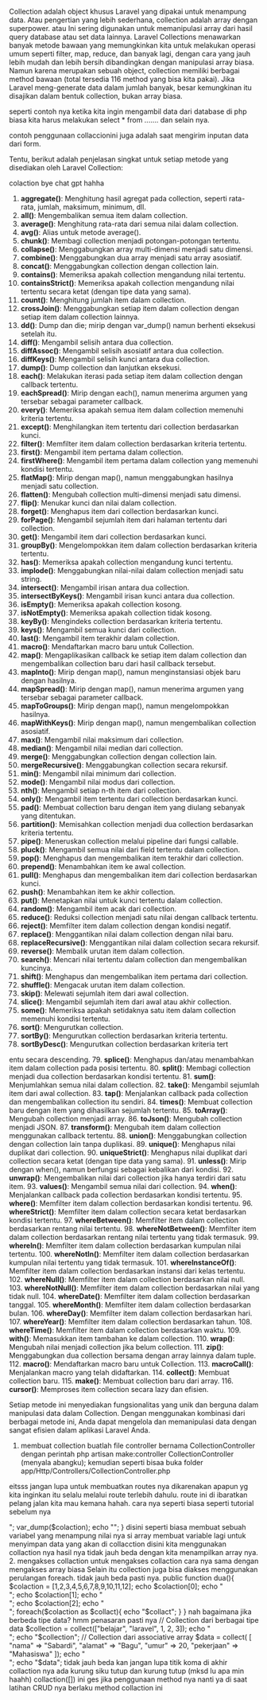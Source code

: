 Collection adalah object khusus Laravel yang dipakai untuk menampung data. Atau pengertian
yang lebih sederhana, collection adalah array dengan superpower. atau  Ini sering digunakan untuk memanipulasi array dari hasil query database atau set data lainnya. Laravel Collections menawarkan banyak metode bawaan yang memungkinkan kita untuk melakukan operasi umum seperti filter, map, reduce, dan banyak lagi, dengan cara yang jauh lebih mudah dan lebih bersih dibandingkan dengan manipulasi array biasa.
Namun karena merupakan sebuah object, collection
memiliki berbagai method bawaan (total tersedia 116 method yang bisa kita pakai). Jika Laravel
meng-generate data dalam jumlah banyak, besar kemungkinan itu disajikan dalam bentuk
collection, bukan array biasa. 

seperti contoh nya ketika kita ingin mengambil data dari database  di php biasa kita harus melakukan select * from ....... dan selain nya.

contoh penggunaan collaccionini juga adalah saat mengirim inputan data dari form. 

Tentu, berikut adalah penjelasan singkat untuk setiap metode yang disediakan oleh Laravel Collection:

colaction bye chat gpt hahha 
1. **aggregate()**: Menghitung hasil agregat pada collection, seperti rata-rata, jumlah, maksimum, minimum, dll.
2. **all()**: Mengembalikan semua item dalam collection.
3. **average()**: Menghitung rata-rata dari semua nilai dalam collection.
4. **avg()**: Alias untuk metode average().
5. **chunk()**: Membagi collection menjadi potongan-potongan tertentu.
6. **collapse()**: Menggabungkan array multi-dimensi menjadi satu dimensi.
7. **combine()**: Menggabungkan dua array menjadi satu array asosiatif.
8. **concat()**: Menggabungkan collection dengan collection lain.
9. **contains()**: Memeriksa apakah collection mengandung nilai tertentu.
10. **containsStrict()**: Memeriksa apakah collection mengandung nilai tertentu secara ketat (dengan tipe data yang sama).
11. **count()**: Menghitung jumlah item dalam collection.
12. **crossJoin()**: Menggabungkan setiap item dalam collection dengan setiap item dalam collection lainnya.
13. **dd()**: Dump dan die; mirip dengan var_dump() namun berhenti eksekusi setelah itu.
14. **diff()**: Mengambil selisih antara dua collection.
15. **diffAssoc()**: Mengambil selisih asosiatif antara dua collection.
16. **diffKeys()**: Mengambil selisih kunci antara dua collection.
17. **dump()**: Dump collection dan lanjutkan eksekusi.
18. **each()**: Melakukan iterasi pada setiap item dalam collection dengan callback tertentu.
19. **eachSpread()**: Mirip dengan each(), namun menerima argumen yang tersebar sebagai parameter callback.
20. **every()**: Memeriksa apakah semua item dalam collection memenuhi kriteria tertentu.
21. **except()**: Menghilangkan item tertentu dari collection berdasarkan kunci.
22. **filter()**: Memfilter item dalam collection berdasarkan kriteria tertentu.
23. **first()**: Mengambil item pertama dalam collection.
24. **firstWhere()**: Mengambil item pertama dalam collection yang memenuhi kondisi tertentu.
25. **flatMap()**: Mirip dengan map(), namun menggabungkan hasilnya menjadi satu collection.
26. **flatten()**: Mengubah collection multi-dimensi menjadi satu dimensi.
27. **flip()**: Menukar kunci dan nilai dalam collection.
28. **forget()**: Menghapus item dari collection berdasarkan kunci.
29. **forPage()**: Mengambil sejumlah item dari halaman tertentu dari collection.
30. **get()**: Mengambil item dari collection berdasarkan kunci.
31. **groupBy()**: Mengelompokkan item dalam collection berdasarkan kriteria tertentu.
32. **has()**: Memeriksa apakah collection mengandung kunci tertentu.
33. **implode()**: Menggabungkan nilai-nilai dalam collection menjadi satu string.
34. **intersect()**: Mengambil irisan antara dua collection.
35. **intersectByKeys()**: Mengambil irisan kunci antara dua collection.
36. **isEmpty()**: Memeriksa apakah collection kosong.
37. **isNotEmpty()**: Memeriksa apakah collection tidak kosong.
38. **keyBy()**: Mengindeks collection berdasarkan kriteria tertentu.
39. **keys()**: Mengambil semua kunci dari collection.
40. **last()**: Mengambil item terakhir dalam collection.
41. **macro()**: Mendaftarkan macro baru untuk Collection.
42. **map()**: Mengaplikasikan callback ke setiap item dalam collection dan mengembalikan collection baru dari hasil callback tersebut.
43. **mapInto()**: Mirip dengan map(), namun menginstansiasi objek baru dengan hasilnya.
44. **mapSpread()**: Mirip dengan map(), namun menerima argumen yang tersebar sebagai parameter callback.
45. **mapToGroups()**: Mirip dengan map(), namun mengelompokkan hasilnya.
46. **mapWithKeys()**: Mirip dengan map(), namun mengembalikan collection asosiatif.
47. **max()**: Mengambil nilai maksimum dari collection.
48. **median()**: Mengambil nilai median dari collection.
49. **merge()**: Menggabungkan collection dengan collection lain.
50. **mergeRecursive()**: Menggabungkan collection secara rekursif.
51. **min()**: Mengambil nilai minimum dari collection.
52. **mode()**: Mengambil nilai modus dari collection.
53. **nth()**: Mengambil setiap n-th item dari collection.
54. **only()**: Mengambil item tertentu dari collection berdasarkan kunci.
55. **pad()**: Membuat collection baru dengan item yang diulang sebanyak yang ditentukan.
56. **partition()**: Memisahkan collection menjadi dua collection berdasarkan kriteria tertentu.
57. **pipe()**: Meneruskan collection melalui pipeline dari fungsi callable.
58. **pluck()**: Mengambil semua nilai dari field tertentu dalam collection.
59. **pop()**: Menghapus dan mengembalikan item terakhir dari collection.
60. **prepend()**: Menambahkan item ke awal collection.
61. **pull()**: Menghapus dan mengembalikan item dari collection berdasarkan kunci.
62. **push()**: Menambahkan item ke akhir collection.
63. **put()**: Menetapkan nilai untuk kunci tertentu dalam collection.
64. **random()**: Mengambil item acak dari collection.
65. **reduce()**: Reduksi collection menjadi satu nilai dengan callback tertentu.
66. **reject()**: Memfilter item dalam collection dengan kondisi negatif.
67. **replace()**: Menggantikan nilai dalam collection dengan nilai baru.
68. **replaceRecursive()**: Menggantikan nilai dalam collection secara rekursif.
69. **reverse()**: Membalik urutan item dalam collection.
70. **search()**: Mencari nilai tertentu dalam collection dan mengembalikan kuncinya.
71. **shift()**: Menghapus dan mengembalikan item pertama dari collection.
72. **shuffle()**: Mengacak urutan item dalam collection.
73. **skip()**: Melewati sejumlah item dari awal collection.
74. **slice()**: Mengambil sejumlah item dari awal atau akhir collection.
75. **some()**: Memeriksa apakah setidaknya satu item dalam collection memenuhi kondisi tertentu.
76. **sort()**: Mengurutkan collection.
77. **sortBy()**: Mengurutkan collection berdasarkan kriteria tertentu.
78. **sortByDesc()**: Mengurutkan collection berdasarkan kriteria tert

entu secara descending.
79. **splice()**: Menghapus dan/atau menambahkan item dalam collection pada posisi tertentu.
80. **split()**: Membagi collection menjadi dua collection berdasarkan kondisi tertentu.
81. **sum()**: Menjumlahkan semua nilai dalam collection.
82. **take()**: Mengambil sejumlah item dari awal collection.
83. **tap()**: Menjalankan callback pada collection dan mengembalikan collection itu sendiri.
84. **times()**: Membuat collection baru dengan item yang dihasilkan sejumlah tertentu.
85. **toArray()**: Mengubah collection menjadi array.
86. **toJson()**: Mengubah collection menjadi JSON.
87. **transform()**: Mengubah item dalam collection menggunakan callback tertentu.
88. **union()**: Menggabungkan collection dengan collection lain tanpa duplikasi.
89. **unique()**: Menghapus nilai duplikat dari collection.
90. **uniqueStrict()**: Menghapus nilai duplikat dari collection secara ketat (dengan tipe data yang sama).
91. **unless()**: Mirip dengan when(), namun berfungsi sebagai kebalikan dari kondisi.
92. **unwrap()**: Mengembalikan nilai dari collection jika hanya terdiri dari satu item.
93. **values()**: Mengambil semua nilai dari collection.
94. **when()**: Menjalankan callback pada collection berdasarkan kondisi tertentu.
95. **where()**: Memfilter item dalam collection berdasarkan kondisi tertentu.
96. **whereStrict()**: Memfilter item dalam collection secara ketat berdasarkan kondisi tertentu.
97. **whereBetween()**: Memfilter item dalam collection berdasarkan rentang nilai tertentu.
98. **whereNotBetween()**: Memfilter item dalam collection berdasarkan rentang nilai tertentu yang tidak termasuk.
99. **whereIn()**: Memfilter item dalam collection berdasarkan kumpulan nilai tertentu.
100. **whereNotIn()**: Memfilter item dalam collection berdasarkan kumpulan nilai tertentu yang tidak termasuk.
101. **whereInstanceOf()**: Memfilter item dalam collection berdasarkan instansi dari kelas tertentu.
102. **whereNull()**: Memfilter item dalam collection berdasarkan nilai null.
103. **whereNotNull()**: Memfilter item dalam collection berdasarkan nilai yang tidak null.
104. **whereDate()**: Memfilter item dalam collection berdasarkan tanggal.
105. **whereMonth()**: Memfilter item dalam collection berdasarkan bulan.
106. **whereDay()**: Memfilter item dalam collection berdasarkan hari.
107. **whereYear()**: Memfilter item dalam collection berdasarkan tahun.
108. **whereTime()**: Memfilter item dalam collection berdasarkan waktu.
109. **with()**: Memasukkan item tambahan ke dalam collection.
110. **wrap()**: Mengubah nilai menjadi collection jika belum collection.
111. **zip()**: Menggabungkan dua collection bersama dengan array lainnya dalam tuple.
112. **macro()**: Mendaftarkan macro baru untuk Collection.
113. **macroCall()**: Menjalankan macro yang telah didaftarkan.
114. **collect()**: Membuat collection baru.
115. **make()**: Membuat collection baru dari array.
116. **cursor()**: Memproses item collection secara lazy dan efisien.

Setiap metode ini menyediakan fungsionalitas yang unik dan berguna dalam manipulasi data dalam Collection. Dengan menggunakan kombinasi dari berbagai metode ini, Anda dapat mengelola dan memanipulasi data dengan sangat efisien dalam aplikasi Laravel Anda.


1. membuat collection
buatlah file controller bernama CollectionController dengan perintah php artisan make:controller CollectionController (menyala abangku); kemudian seperti bisaa buka folder app/Http/Controllers/CollectionController.php

eitsss jangan lupa untuk membuatkan routes nya dikarenakan apapun yg kita inginkan itu selalu melalui route terlebih dahulu. route ini di ibaratkan pelang jalan kita mau kemana hahah. cara nya seperti biasa seperti tutorial sebelum nya

<?php

use Illuminate\Support\Facades\Route;
use App\Http\Controllers\CollectionController;

Route::get('/satu', [CollectionController::class,'satu']);
Route::get('/dua', [CollectionController::class,'dua']);
Route::get('/tiga', [CollectionController::class,'tiga']);
Route::get('/empat', [CollectionController::class,'empat']);

cara nya jangan di ikutin ya karna lagi males ngetik untuk nentuin kelas nya kalian bisa membuat nya dengan collectionsatu dan seterus nya

selanjut nya tinggal kita buat aja public function nya

    public function satu(){
        $myarray = [1,2,3,4,5,6,7,8,9,10,11,12];
        $colaction = collect($myarray);

        echo "<pre>";
        var_dump($colaction);
        echo "</pre>";
    }

disini  seperti biasa membuat sebuah variabel yang menampung nilai nya 
si array membuat variable lagi  untuk menyimpan data yang akan di collacction disini kita menggunakan collaction nya hasil nya tidak jauh beda dengan kita menampilkan array nya.



2. mengakses collaction
untuk mengakses collaction 
cara nya sama dengan mengakses array biasa Selain itu collection juga bisa diakses menggunakan perulangan
foreach.
tidak jauh beda pasti nya.

    public function dua(){

        $colaction = [1,2,3,4,5,6,7,8,9,10,11,12];
        echo $colaction[0]; echo "<br>";
        echo $colaction[1]; echo "<br>";
        echo $colaction[2]; echo "<br>";

        foreach($colaction as $collact){
            echo "$collact";
        }

    }

nah bagaimana jika berbeda tipe data? hmm penasaran pasti nya

 // Collection dari berbagai tipe data
        $collection = collect(["belajar", "laravel", 1, 2, 3]);
        echo "<br>";
        echo "$collection";

        // Collection dari associative array
        $data = collect(
            [
                "nama" => "Sabardi",
                "alamat" => "Bagu",
                "umur" => 20,
                "pekerjaan" => "Mahasiswa"
            ]);

            echo "<br>";
            echo "$data";

tidak jauh beda kan jangan lupa titik koma di akhir collaction nya ada kurung siku tutup dan kurung tutup (mksd lu apa min haahh) collaction([]) ini ges


jika penggunaan method nya nanti ya di saat latihan CRUD nya berlaku method collaction ini
